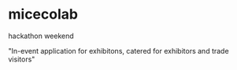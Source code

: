 micecolab
=========

hackathon weekend

"In-event application for exhibitons, catered for exhibitors and trade visitors"
